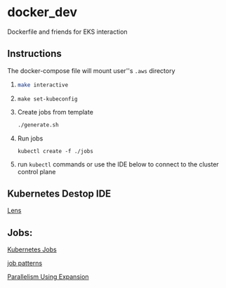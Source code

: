 # docker_dev

Dockerfile and friends for EKS interaction

## Instructions

The docker-compose file will mount user''s `.aws` directory

1. ```bash
   make interactive
   ```
2. ```
   make set-kubeconfig
   ```
3. Create jobs from template

   ```bash
   ./generate.sh
   ```
4. Run jobs

   ```
   kubectl create -f ./jobs
   ```
5. run `kubectl` commands or use the IDE below to connect to the cluster control plane

## Kubernetes Destop IDE

[Lens](https://k8slens.dev/)

## Jobs:

[Kubernetes Jobs](https://kubernetes.io/docs/concepts/workloads/controllers/job/)

[job patterns](https://kubernetes.io/docs/concepts/workloads/controllers/job/#job-patterns)

[Parallelism Using Expansion](https://kubernetes.io/docs/tasks/job/parallel-processing-expansion/)
